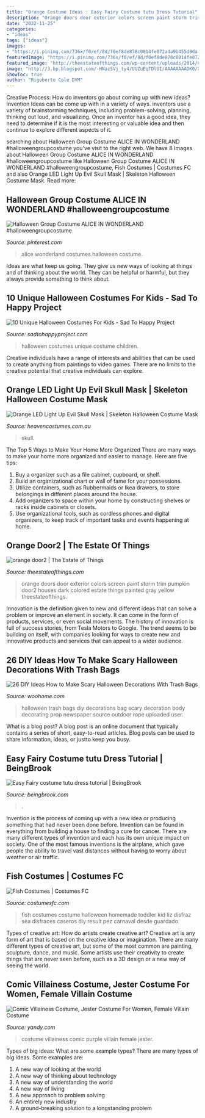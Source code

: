 ```yaml
---
title: "Orange Costume Ideas : Easy Fairy Costume tutu Dress Tutorial"
description: "Orange doors door exterior colors screen paint storm trim pumpkin door2 houses dark colored estate things painted gray yellow theestateofthings"
date: "2022-11-25"
categories:
- "ideas"
tags: ["ideas"]
images:
- "https://i.pinimg.com/736x/f0/ef/8d/f0ef8de878c0814fe072ada9b455d8da.jpg"
featuredImage: "https://i.pinimg.com/736x/f0/ef/8d/f0ef8de878c0814fe072ada9b455d8da.jpg"
featured_image: "http://theestateofthings.com/wp-content/uploads/2014/08/orange-door2.jpg"
image: "http://3.bp.blogspot.com/-HNazSVj_ty4/UUZuEqTDlGI/AAAAAAAADK0/XD6PcTvmJ50/s1600/fairycostume18.jpg"
ShowToc: true
author: "Rigoberto Cole DVM"
---
```



Creative Process: How do inventors go about coming up with new ideas?
Invention Ideas can be come up with in a variety of ways. inventors use a variety of brainstorming techniques, including problem-solving, planning, thinking out loud, and visualizing. Once an inventor has a good idea, they need to determine if it is the most interesting or valuable idea and then continue to explore different aspects of it.

	

		
searching about Halloween Group Costume ALICE IN WONDERLAND #halloweengroupcostume you've visit to the right web. We have 8 Images about Halloween Group Costume ALICE IN WONDERLAND #halloweengroupcostume like Halloween Group Costume ALICE IN WONDERLAND #halloweengroupcostume, Fish Costumes | Costumes FC and also Orange LED Light Up Evil Skull Mask | Skeleton Halloween Costume Mask. Read more:
		
    
## Halloween Group Costume ALICE IN WONDERLAND #halloweengroupcostume

<img loading=lazy src="https://i.pinimg.com/736x/f0/ef/8d/f0ef8de878c0814fe072ada9b455d8da.jpg" onerror="this.onerror=null;this.src='https://tse1.mm.bing.net/th?id=OIP.Msn-4Q-PvECMGrVh9DR_VgHaJ3&amp;pid=15.1';" alt="Halloween Group Costume ALICE IN WONDERLAND #halloweengroupcostume">

_Source: pinterest.com_

>alice wonderland costumes halloween costume. 

	

Ideas are what keep us going. They give us new ways of looking at things and of thinking about the world. They can be helpful or harmful, but they always provide something to think about.

    
## 10 Unique Halloween Costumes For Kids - Sad To Happy Project

<img loading=lazy src="https://sadtohappyproject.com/wp-content/uploads/2014/10/children-halloween-costumes111.png" onerror="this.onerror=null;this.src='https://tse2.mm.bing.net/th?id=OIP.H-EoxkP9hWAQ4Nu3W7ZgRwHaKf&amp;pid=15.1';" alt="10 Unique Halloween Costumes For Kids - Sad To Happy Project">

_Source: sadtohappyproject.com_

>halloween costumes unique costume children. 

	

Creative individuals have a range of interests and abilities that can be used to create anything from paintings to video games. There are no limits to the creative potential that creative individuals can explore.

    
## Orange LED Light Up Evil Skull Mask | Skeleton Halloween Costume Mask

<img loading=lazy src="https://www.heavencostumes.com.au/media/catalog/product/cache/3ca7c4de79fd9294a778cbfdebc9dde4/f/n/fn-81454-led-skull-mask-horror-accessory-decor-halloween-fancy-dress-1200_1.jpg" onerror="this.onerror=null;this.src='https://tse1.mm.bing.net/th?id=OIP.9YbXYHcaXX7KDEvJZ1yPmwHaKB&amp;pid=15.1';" alt="Orange LED Light Up Evil Skull Mask | Skeleton Halloween Costume Mask">

_Source: heavencostumes.com.au_

>skull. 

	

The Top 5 Ways to Make Your Home More Organized
There are many ways to make your home more organized and easier to manage. Here are five tips: 
1. Buy a organizer such as a file cabinet, cupboard, or shelf. 
2. Build an organizational chart or wall of fame for your possessions. 
3. Utilize containers, such as Rubbermaids or Ikea drawers, to store belongings in different places around the house. 
4. Add organizers to space within your home by constructing shelves or racks inside cabinets or closets. 
5. Use organizational tools, such as cordless phones and digital organizers, to keep track of important tasks and events happening at home.

    
## Orange Door2 | The Estate Of Things

<img loading=lazy src="http://theestateofthings.com/wp-content/uploads/2014/08/orange-door2.jpg" onerror="this.onerror=null;this.src='https://tse1.mm.bing.net/th?id=OIP.MhHbNwCuSICfZNDIWMem_gHaJ3&amp;pid=15.1';" alt="orange door2 | The Estate of Things">

_Source: theestateofthings.com_

>orange doors door exterior colors screen paint storm trim pumpkin door2 houses dark colored estate things painted gray yellow theestateofthings. 

	

Innovation is the definition given to new and different ideas that can solve a problem or improve an element in society. It can come in the form of products, services, or even social movements. The history of innovation is full of success stories, from Tesla Motors to Google. The trend seems to be building on itself, with companies looking for ways to create new and innovative products and services that can appeal to a wider audience.

    
## 26 DIY Ideas How To Make Scary Halloween Decorations With Trash Bags

<img loading=lazy src="http://www.woohome.com/wp-content/uploads/2013/10/Diy-Halloween-items-With-Trash-Bags-7-2.jpg" onerror="this.onerror=null;this.src='https://tse3.mm.bing.net/th?id=OIP.lUSX6RPEDdUhbOMG1u6oogHaJ4&amp;pid=15.1';" alt="26 DIY Ideas How to Make Scary Halloween Decorations With Trash Bags">

_Source: woohome.com_

>halloween trash bags diy decorations bag scary decoration body decorating prop newspaper source outdoor rope uploaded user. 

	

What is a blog post?
A blog post is an online document that typically contains a series of short, easy-to-read articles. Blog posts can be used to share information, ideas, or justto keep you busy.

    
## Easy Fairy Costume tutu Dress Tutorial | BeingBrook

<img loading=lazy src="http://3.bp.blogspot.com/-HNazSVj_ty4/UUZuEqTDlGI/AAAAAAAADK0/XD6PcTvmJ50/s1600/fairycostume18.jpg" onerror="this.onerror=null;this.src='https://tse1.mm.bing.net/th?id=OIP.Fm80A1K-ScFY2vYC--vSsgHaLI&amp;pid=15.1';" alt="Easy Fairy costume tutu dress tutorial | BeingBrook">

_Source: beingbrook.com_

>. 

	

Invention is the process of coming up with a new idea or producing something that had never been done before. Invention can be found in everything from building a house to finding a cure for cancer. There are many different types of invention and each has its own unique impact on society. One of the most famous inventions is the airplane, which gave people the ability to travel vast distances without having to worry about weather or air traffic.

    
## Fish Costumes | Costumes FC

<img loading=lazy src="http://www.costumesfc.com/wp-content/uploads/2014/12/Baby-Fish-Costume.jpg" onerror="this.onerror=null;this.src='https://tse4.mm.bing.net/th?id=OIP.FRPVdwtIREbEIl1I420Y4AHaJ5&amp;pid=15.1';" alt="Fish Costumes | Costumes FC">

_Source: costumesfc.com_

>fish costumes costume halloween homemade toddler kid liz disfraz sea disfraces caseros diy result pez carnaval desde guardado. 

	

Types of creative art: How do artists create creative art?
Creative art is any form of art that is based on the creative idea or imagination. There are many different types of creative art, but some of the most common are painting, sculpture, dance, and music. Some artists use their creativity to create things that are never seen before, such as a 3D design or a new way of seeing the world.

    
## Comic Villainess Costume, Jester Costume For Women, Female Villain Costume

<img loading=lazy src="http://assets.yandycdn.com/Products/PK_PK460_CST2015_A.jpg" onerror="this.onerror=null;this.src='https://tse3.mm.bing.net/th?id=OIP.NoJWURvhvKsToGFtORWQSQAAAA&amp;pid=15.1';" alt="Comic Villainess Costume, Jester Costume For Women, Female Villain Costume">

_Source: yandy.com_

>costume villainess comic purple villain female jester. 

	

Types of big ideas: What are some example types?
There are many types of big ideas. Some examples are:
1. A new way of looking at the world 
2. A new way of thinking about technology 
3. A new way of understanding the world 
4. A new way of living 
5. A new approach to problem solving 
6. An entirely new industry 
7. A ground-breaking solution to a longstanding problem 

